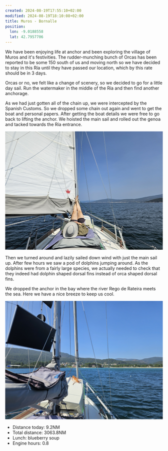 ```yaml
---
created: 2024-08-19T17:55:10+02:00
modified: 2024-08-19T18:10:08+02:00
title: Muros - Bornalle
position:
  lon: -9.0188558
  lat: 42.7957706
---
```


We have been enjoying life at anchor and been exploring the village of Muros and it's festivities. The rudder-munching bunch of Orcas has been reported to be some 150 south of us and moving north so we have decided to stay in this Ría until they have passed our location, which by this rate should be in 3 days.

Orcas or no, we felt like a change of scenery, so we decided to go for a little day sail. Run the watermaker in the middle of the Ría and then find another anchorage. 

As we had just gotten all of the chain up, we were intercepted by the Spanish Customs. So we dropped some chain out again and went to get the boat and personal papers. After getting the boat details we were free to go back to lifting the anchor. We hoisted the main sail and rolled out the genoa and tacked towards the Ría entrance.

![Image](../2024/570cd2350fe111d662527350eb337d42.jpg) 

Then we turned around and lazily sailed down wind with just the main sail up. After few hours we saw a pod of dolphins jumping around. As the dolphins were from a fairly large species, we actually needed to check that they indeed had dolphin shaped dorsal fins instead of orca shaped dorsal fins. 

We dropped the anchor in the bay where the river Rego de Rateira meets the sea. Here we have a nice breeze to keep us cool.

![Image](../2024/66b56ad656c4afe9219f924baea61a7d.jpg) 

* Distance today: 9.2NM
* Total distance: 3063.8NM
* Lunch: blueberry soup
* Engine hours: 0.8
